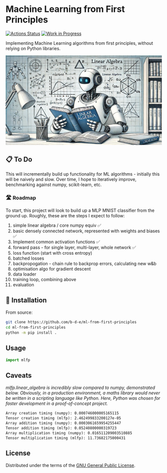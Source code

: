 # Machine Learning from First Principles

[![Actions Status](https://github.com/b-d-e/ml-from-first-principles/workflows/CI/badge.svg)](https://github.com/b-d-e/ml-from-first-principles/actions) [![Work in Progress](https://img.shields.io/badge/status-work%20in%20progress-orange.svg)](https://github.com/b-d-e/ml-from-first-principles)

<!-- [![PyPI version][pypi-version]][pypi-link]
[![PyPI platforms][pypi-platforms]][pypi-link] -->


Implementing Machine Learning algorithms from first principles, without relying on Python libraries.

![Alt](misc/banner.jpeg "A robot learning Linear Algebra, generated by DALLE.")

## 📋 To Do

This will incrementally build up functionality for ML algorithms - initially this will be naively and slow. Over time, I hope to iteratively improve, benchmarking against numpy, scikit-learn, etc.

### 🛣️ Roadmap

To start, this project will look to build up a MLP MNIST classifier from the ground up.
Roughly, these are the steps I expect to follow:
1. simple linear algebra / core numpy equiv ✅
2. basic densely connected network, represented with weights and biases ✅
3. Implement common activation functions ✅
4. forward pass - for single layer, multi-layer, whole network ✅
5. loss function (start with cross entropy)
6. batched losses
7. backpropogation - chain rule to backprop errors, calculating new w&b
8. optimisation algo for gradient descent
9. data loader
10. training loop, combining above
11. evaluation

## 🔧 Installation

<!-- ```bash
python -m pip install .
``` -->

From source:
```bash
git clone https://github.com/b-d-e/ml-from-first-principles
cd ml-from-first-principles
python -m pip install .
```

## Usage
```python
import mlfp
```

## Caveats
_mlfp.linear_algebra is *incredibly* slow compared to numpy, demonstrated below. Obviously, in a production environment, a maths library would never be written in a scripting language like Python. Here, Python was chosen for faster development in a proof-of-concept project._
```
Array creation timing (numpy): 0.000746000005165115
Tensor creation timing (mlfp): 2.462499833200127e-05
Array addition timing (numpy): 0.0003061659954255447
Tensor addition timing (mlfp): 0.05240800000319723
Array multiplication timing (numpy): 0.016511209003510885
Tensor multiplication timing (mlfp): 11.73682175000431
```

<!-- ## Contributing

See [CONTRIBUTING.md](CONTRIBUTING.md) for instructions on how to contribute. -->

## License

Distributed under the terms of the [GNU General Public License](LICENSE).


<!-- prettier-ignore-start -->
[actions-badge]:            https://github.com/b-d-e/ml-from-first-principles/workflows/CI/badge.svg
[actions-link]:             https://github.com/b-d-e/ml-from-first-principles/actions
<!-- [pypi-link]:                https://pypi.org/project/Machine Learning from First Principles/
[pypi-platforms]:           https://img.shields.io/pypi/pyversions/Machine Learning from First Principles
[pypi-version]:             https://img.shields.io/pypi/v/Machine Learning from First Principles -->
<!-- prettier-ignore-end -->
